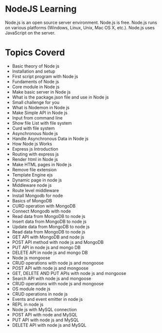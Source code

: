 # NodeJS Learning
Node.js is an open source server environment.
Node.js is free.
Node.js runs on various platforms (Windows, Linux, Unix, Mac OS X, etc.).
Node.js uses JavaScript on the server.

# Topics Coverd
- Basic theory of Node js 
- Installation and setup
- First script program with Node js 
- Fundaments of Node js 
- Core module in Node js 
- Make basic server in Node js
- What is the package.json file and use in Node js
- Small challenge for you
- What is Nodemon in Node js
- Make Simple API in Node js
- Input from command line 
- Show file List with file system
- Curd with file system
- Asynchronous Node js 
- Handle Asynchronous Data in Node js 
- How Node js Works
- Express js Introduction
- Routing with express js
- Render html in Node js 
- Make HTML pages in Node js 
- Remove file extension  
- Template Engine ejs
- Dynamic page in node js 
- Middleware node js 
- Route level middleware 
- Install Mongodb for node 
- Basics of MongoDB
- CURD operation with MongoDB
- Connect Mongodb with node 
- Read data from MongoDB to node js
- Insert data from MongoDB to node js
- Update data from MongoDB to node js
- Read data from MongoDB to node js
- GET API with MongoDB and  node js
- POST API method  with node js and MongoDB
- PUT API in node js and mongo DB
- DELETE API in node js and mongo DB
- Node js mongoose 
- CRUD operations with node js and mongoose
- POST API with node js and mongoose
- GET, DELETE AND PUT APIs with node js and mongoose
- Search API with node js and mongoose
- CRUD operations with node js and mongoose
- OS module node js 
- CRUD operations in node js 
- Events and event emitter in node js
- REPL in node js 
- Node js with MySQL connection 
- POST API with node and MySQL
- PUT API with node js and MySQL
- DELETE API with node js and MySQL
